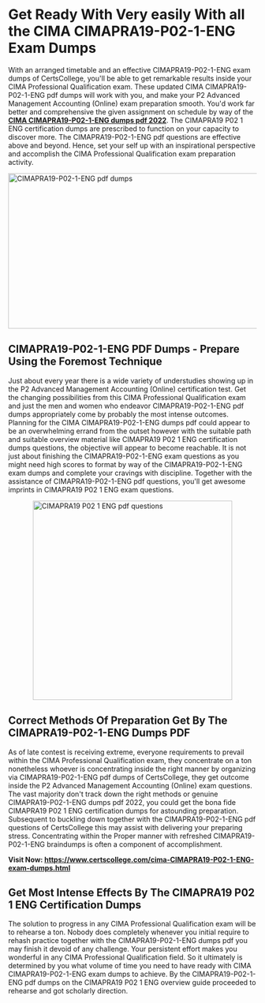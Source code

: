<h1><strong>Get Ready With Very easily With all the CIMA CIMAPRA19-P02-1-ENG Exam Dumps&nbsp;</strong></h1>
<p><span style="font-weight: 400;">With an arranged timetable and an effective  CIMAPRA19-P02-1-ENG exam dumps of CertsCollege, you'll be able to get remarkable results inside your CIMA Professional Qualification exam. These updated CIMA CIMAPRA19-P02-1-ENG pdf dumps will work with you, and make your P2 Advanced Management Accounting (Online) exam preparation smooth. You'd work far better and comprehensive the given assignment on schedule by way of the <strong><a href="https://www.certscollege.com/cima-CIMAPRA19-P02-1-ENG-exam-dumps.html">CIMA CIMAPRA19-P02-1-ENG dumps pdf 2022</a></strong>. The CIMAPRA19 P02 1 ENG certification dumps are prescribed to function on your capacity to discover more. The  CIMAPRA19-P02-1-ENG pdf questions are effective above and beyond. Hence, set your self up with an inspirational perspective and accomplish the CIMA Professional Qualification exam preparation activity.&nbsp;</span></p>
<p><span style="font-weight: 400;"><img style="display: block; margin-left: auto; margin-right: auto;" src="https://i.ibb.co/CPDK3ps/Yellow-and-Blue-Initiative-Blog-Banner.png" alt="CIMAPRA19-P02-1-ENG pdf dumps" width="559" height="315" /></span></p>
<h2><strong>CIMAPRA19-P02-1-ENG PDF Dumps - Prepare Using the Foremost Technique</strong></h2>
<p><span style="font-weight: 400;">Just about every year there is a wide variety of understudies showing up in the P2 Advanced Management Accounting (Online) certification test. Get the changing possibilities from this CIMA Professional Qualification exam and just the men and women who endeavor CIMAPRA19-P02-1-ENG pdf dumps appropriately come by probably the most intense outcomes. Planning for the CIMA CIMAPRA19-P02-1-ENG dumps pdf could appear to be an overwhelming errand from the outset however with the suitable path and suitable overview material like CIMAPRA19 P02 1 ENG certification dumps questions, the objective will appear to become reachable. It is not just about finishing the CIMAPRA19-P02-1-ENG exam questions as you might need high scores to format by way of the CIMAPRA19-P02-1-ENG exam dumps and complete your cravings with discipline. Together with the assistance of CIMAPRA19-P02-1-ENG pdf questions, you'll get awesome imprints in CIMAPRA19 P02 1 ENG exam questions.</span></p>
<p><span style="font-weight: 400;"><a href="https://tinyurl.com/2jhpwrsb"><img style="display: block; margin-left: auto; margin-right: auto;" src="https://i.ibb.co/9tMrhdY/Teacher-Appreciation-Invitation.png" alt="CIMAPRA19 P02 1 ENG pdf questions " width="404" height="404" /></a></span></p>
<h2><strong>Correct Methods Of Preparation Get By The CIMAPRA19-P02-1-ENG Dumps PDF</strong></h2>
<p><span style="font-weight: 400;">As of late contest is receiving extreme, everyone requirements to prevail within the CIMA Professional Qualification exam, they concentrate on a ton nonetheless whoever is concentrating inside the right manner by organizing via CIMAPRA19-P02-1-ENG pdf dumps of CertsCollege, they get outcome inside the P2 Advanced Management Accounting (Online) exam questions. The vast majority don't track down the right methods or genuine CIMAPRA19-P02-1-ENG dumps pdf 2022, you could get the bona fide CIMAPRA19 P02 1 ENG certification dumps for astounding preparation. Subsequent to buckling down together with the  CIMAPRA19-P02-1-ENG pdf questions of CertsCollege this may assist with delivering your preparing stress. Concentrating within the Proper manner with refreshed CIMAPRA19-P02-1-ENG braindumps is often a component of accomplishment.</span></p>
<p><span style="font-weight: 400;"><strong>Visit Now: <a href="https://www.certscollege.com/cima-CIMAPRA19-P02-1-ENG-exam-dumps.html">https://www.certscollege.com/cima-CIMAPRA19-P02-1-ENG-exam-dumps.html</a></strong></span></p>
<h2><strong>Get Most Intense Effects By The CIMAPRA19 P02 1 ENG Certification Dumps</strong></h2>
<p><span style="font-weight: 400;">The solution to progress in any CIMA Professional Qualification exam will be to rehearse a ton. Nobody does completely whenever you initial require to rehash practice together with the CIMAPRA19-P02-1-ENG dumps pdf you may finish it devoid of any challenge. Your persistent effort makes you wonderful in any CIMA Professional Qualification field. So it ultimately is determined by you what volume of time you need to have ready with CIMA CIMAPRA19-P02-1-ENG exam dumps to achieve. By the CIMAPRA19-P02-1-ENG pdf dumps on the CIMAPRA19 P02 1 ENG overview guide proceeded to rehearse and got scholarly direction.</span></p>
